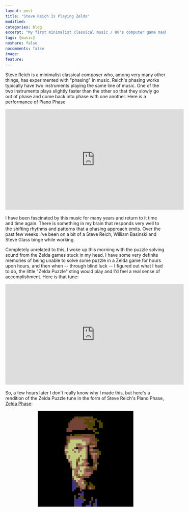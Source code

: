 ```yaml
---
layout: post
title: "Steve Reich Is Playing Zelda"
modified:
categories: blog
excerpt: "My first minimalist classical music / 80's computer game mashup"
tags: [music]
noshare: false
nocomments: false
image:
feature:
---
```


Steve Reich is a minimalist classical composer who, among very many
other things, has experimented with "phasing" in music.  Reich's
phasing works typically have two instruments playing the same line of
music.  One of the two instruments plays slightly faster than the
other so that they slowly go out of phase and come back into phase
with one another.  Here is a performance of Piano Phase

<center>
<iframe width="560" height="315" src="https://www.youtube.com/embed/i0345c6zNfM" frameborder="0" allowfullscreen></iframe>
</center>

I have been fascinated by this music for many years and return to it
time and time again.  There is something in my brain that responds
very well to the shifting rhythms and patterns that a phasing approach
emits.  Over the past few weeks I've been on a bit of a Steve Reich,
William Basinski and Steve Glass binge while working.

Completely unrelated to this, I woke up this morning with the puzzle
solving sound from the Zelda games stuck in my head.  I have some very
definite memories of being unable to solve some puzzle in a Zelda game
for hours upon hours, and then when -- through blind luck -- I figured
out what I had to do, the little "Zelda Puzzle" sting would play and
I'd feel a real sense of accomplishment.  Here is that tune:

<center>
<iframe width="560" height="315" src="https://www.youtube.com/embed/9d3qCPcMgH4" frameborder="0" allowfullscreen></iframe>
</center>

So, a few hours later I don't really know why I made this, but here's
a rendition of the Zelda Puzzle tune in the form of Steve Reich's
Piano Phase, <a href="/projects/reich/">Zelda Phase</a>:

<center>
<a href="/projects/reich/">
  <img src="/images/blog/reich/sr.png" alt="Zelda Shift">
</a>
</center>
